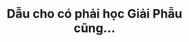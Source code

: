 ---
title : "Dẫu cho có phải học Giải Phẫu cũng..."
# full screen navigation
first_name : "Dẫu Phải"
last_name : "Giải Phẫu"
bg_image : "images/backgrounds/full-nav-bg.jpg"
# animated text loop
occupations:
- ">>> Đáng công"
- ">>> Đáng tiền"
- ">>> Đáng đầu tư"

# slider background image loop
slider_images:
- "images/slider/slider-1.jpg"
- "images/slider/slider-2.jpg"
- "images/slider/slider-3.jpg"

# button
button:
  enable : true
  label : "Đọc Review"
  link : "#testimonial"


# custom style
custom_class: "" 
custom_attributes: "" 
custom_css: ""

---